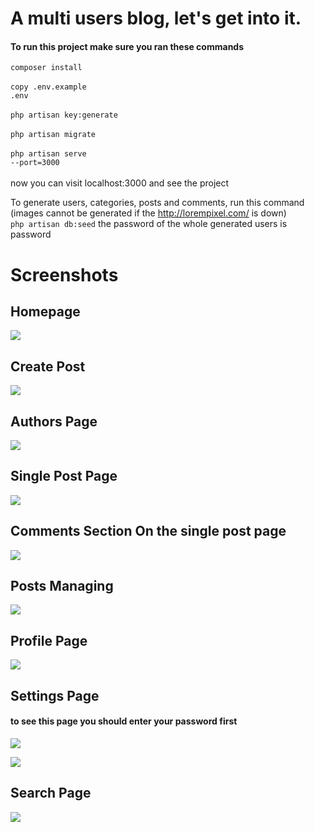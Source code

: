 # A multi users blog, let's get into it.
#### To run this project make sure you ran these commands
<code>composer install</code><br><br>
<code>copy .env.example .env</code><br><br>
<code>php artisan key:generate</code><br><br>
<code>php artisan migrate</code><br><br>
<code>php artisan serve --port=3000</code><br><br>
now you can visit localhost:3000 and see the project

To generate users, categories, posts and comments, run this command (images cannot be generated if the http://lorempixel.com/ is down) <br>
<code>php artisan db:seed</code>
the password of the whole generated users is password

# Screenshots
## Homepage
<p>
    <img align="center" src="https://i.ibb.co/DgRkW8R/homepage.png">    
</p>

## Create Post
<p>
    <img align="center" src="https://i.ibb.co/GHttRdk/create-post.png">    
</p>

## Authors Page
<p>
    <img align="center" src="https://i.ibb.co/30dgnNp/authors-page.png">    
</p>

## Single Post Page
<p>
    <img align="center" src="https://i.ibb.co/cJqm1n9/post-page.png">    
</p>

## Comments Section On the single post page
<p>
    <img align="center" src="https://i.ibb.co/kyb9tXW/comments.png">    
</p>

## Posts Managing
<p>
    <img align="center" src="https://i.ibb.co/RNJqvh2/posts-managing.png">    
</p>

## Profile Page
<p>
    <img align="center" src="https://i.ibb.co/0j07PCs/profile-page.png">    
</p>

## Settings Page
#### to see this page you should enter your password first
<p>
    <img align="center" src="https://i.ibb.co/WgPWTZv/password-confirm.png">    
</p>
<p>
    <img align="center" src="https://i.ibb.co/7nqjJ8n/settings.png">    
</p>

## Search Page
<p>
    <img align="center" src="https://i.ibb.co/Tvm417T/search-page.png">    
</p>
